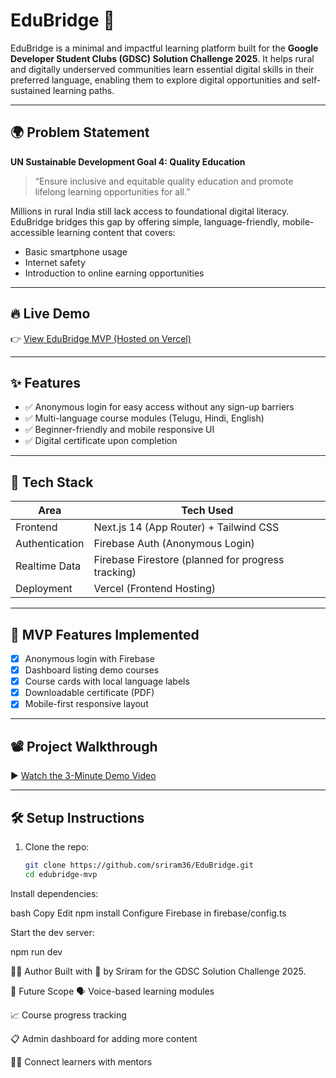 # EduBridge 🌉

EduBridge is a minimal and impactful learning platform built for the **Google Developer Student Clubs (GDSC) Solution Challenge 2025**. It helps rural and digitally underserved communities learn essential digital skills in their preferred language, enabling them to explore digital opportunities and self-sustained learning paths.

---

## 🌍 Problem Statement

**UN Sustainable Development Goal 4: Quality Education**  
> “Ensure inclusive and equitable quality education and promote lifelong learning opportunities for all.”

Millions in rural India still lack access to foundational digital literacy. EduBridge bridges this gap by offering simple, language-friendly, mobile-accessible learning content that covers:

- Basic smartphone usage
- Internet safety
- Introduction to online earning opportunities

---

## 🔥 Live Demo

👉 [View EduBridge MVP (Hosted on Vercel)](https://edubridge-mvp.vercel.app)

---

## ✨ Features

- ✅ Anonymous login for easy access without any sign-up barriers
- ✅ Multi-language course modules (Telugu, Hindi, English)
- ✅ Beginner-friendly and mobile responsive UI
- ✅ Digital certificate upon completion

---

## 🧠 Tech Stack

| Area         | Tech Used                           |
|--------------|-------------------------------------|
| Frontend     | Next.js 14 (App Router) + Tailwind CSS |
| Authentication | Firebase Auth (Anonymous Login)     |
| Realtime Data | Firebase Firestore (planned for progress tracking) |
| Deployment   | Vercel (Frontend Hosting)           |

---




## 🧪 MVP Features Implemented

- [x] Anonymous login with Firebase
- [x] Dashboard listing demo courses
- [x] Course cards with local language labels
- [x] Downloadable certificate (PDF)
- [x] Mobile-first responsive layout

---

## 📽️ Project Walkthrough

▶️ [Watch the 3-Minute Demo Video](https://your-video-link-here)

---

## 🛠️ Setup Instructions

1. Clone the repo:
   ```bash
   git clone https://github.com/sriram36/EduBridge.git
   cd edubridge-mvp
Install dependencies:

bash
Copy
Edit
npm install
Configure Firebase in firebase/config.ts

Start the dev server:

npm run dev


🧑‍💻 Author
Built with 💙 by Sriram for the GDSC Solution Challenge 2025.

🌱 Future Scope
🗣️ Voice-based learning modules

📈 Course progress tracking

📋 Admin dashboard for adding more content

🧑‍🏫 Connect learners with mentors

